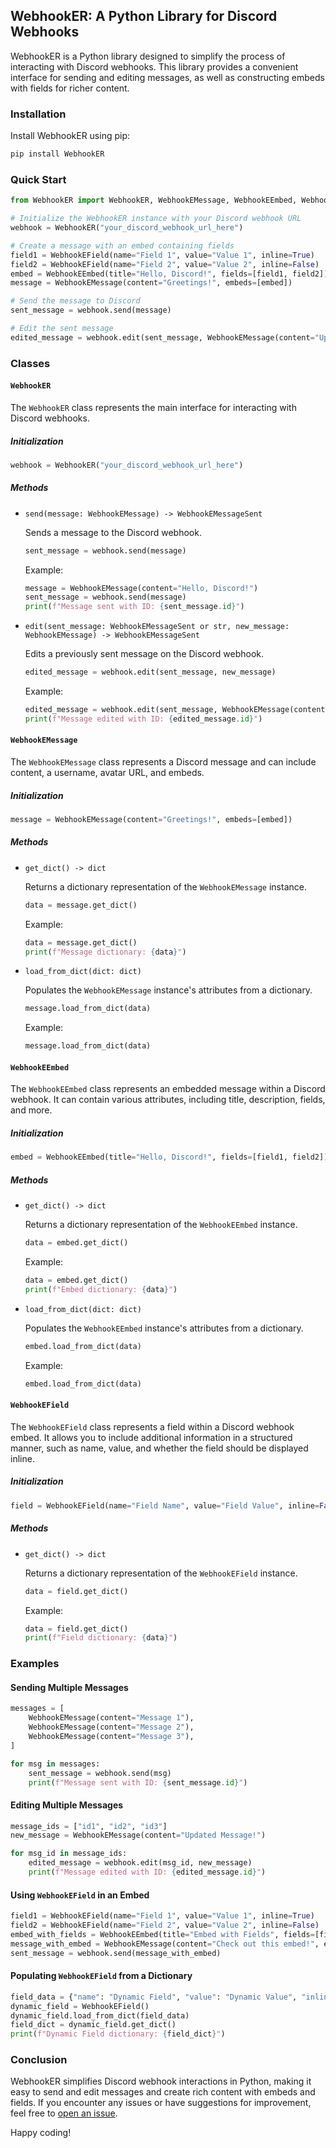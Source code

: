 ## WebhookER: A Python Library for Discord Webhooks

WebhookER is a Python library designed to simplify the process of interacting with Discord webhooks. This library provides a convenient interface for sending and editing messages, as well as constructing embeds with fields for richer content.

### Installation

Install WebhookER using pip:

```bash
pip install WebhookER
```

### Quick Start

```python
from WebhookER import WebhookER, WebhookEMessage, WebhookEEmbed, WebhookEField

# Initialize the WebhookER instance with your Discord webhook URL
webhook = WebhookER("your_discord_webhook_url_here")

# Create a message with an embed containing fields
field1 = WebhookEField(name="Field 1", value="Value 1", inline=True)
field2 = WebhookEField(name="Field 2", value="Value 2", inline=False)
embed = WebhookEEmbed(title="Hello, Discord!", fields=[field1, field2])
message = WebhookEMessage(content="Greetings!", embeds=[embed])

# Send the message to Discord
sent_message = webhook.send(message)

# Edit the sent message
edited_message = webhook.edit(sent_message, WebhookEMessage(content="Updated Greetings!"))
```

### Classes

#### `WebhookER`

The `WebhookER` class represents the main interface for interacting with Discord webhooks.

##### Initialization

```python
webhook = WebhookER("your_discord_webhook_url_here")
```

##### Methods

- `send(message: WebhookEMessage) -> WebhookEMessageSent`

  Sends a message to the Discord webhook.

  ```python
  sent_message = webhook.send(message)
  ```

  Example:
  ```python
  message = WebhookEMessage(content="Hello, Discord!")
  sent_message = webhook.send(message)
  print(f"Message sent with ID: {sent_message.id}")
  ```

- `edit(sent_message: WebhookEMessageSent or str, new_message: WebhookEMessage) -> WebhookEMessageSent`

  Edits a previously sent message on the Discord webhook.

  ```python
  edited_message = webhook.edit(sent_message, new_message)
  ```

  Example:
  ```python
  edited_message = webhook.edit(sent_message, WebhookEMessage(content="Updated Greetings!"))
  print(f"Message edited with ID: {edited_message.id}")
  ```

#### `WebhookEMessage`

The `WebhookEMessage` class represents a Discord message and can include content, a username, avatar URL, and embeds.

##### Initialization

```python
message = WebhookEMessage(content="Greetings!", embeds=[embed])
```

##### Methods

- `get_dict() -> dict`

  Returns a dictionary representation of the `WebhookEMessage` instance.

  ```python
  data = message.get_dict()
  ```

  Example:
  ```python
  data = message.get_dict()
  print(f"Message dictionary: {data}")
  ```

- `load_from_dict(dict: dict)`

  Populates the `WebhookEMessage` instance's attributes from a dictionary.

  ```python
  message.load_from_dict(data)
  ```

  Example:
  ```python
  message.load_from_dict(data)
  ```

#### `WebhookEEmbed`

The `WebhookEEmbed` class represents an embedded message within a Discord webhook. It can contain various attributes, including title, description, fields, and more.

##### Initialization

```python
embed = WebhookEEmbed(title="Hello, Discord!", fields=[field1, field2])
```

##### Methods

- `get_dict() -> dict`

  Returns a dictionary representation of the `WebhookEEmbed` instance.

  ```python
  data = embed.get_dict()
  ```

  Example:
  ```python
  data = embed.get_dict()
  print(f"Embed dictionary: {data}")
  ```

- `load_from_dict(dict: dict)`

  Populates the `WebhookEEmbed` instance's attributes from a dictionary.

  ```python
  embed.load_from_dict(data)
  ```

  Example:
  ```python
  embed.load_from_dict(data)
  ```

#### `WebhookEField`

The `WebhookEField` class represents a field within a Discord webhook embed. It allows you to include additional information in a structured manner, such as name, value, and whether the field should be displayed inline.

##### Initialization

```python
field = WebhookEField(name="Field Name", value="Field Value", inline=False)
```

##### Methods

- `get_dict() -> dict`

  Returns a dictionary representation of the `WebhookEField` instance.

  ```python
  data = field.get_dict()
  ```

  Example:
  ```python
  data = field.get_dict()
  print(f"Field dictionary: {data}")
  ```

### Examples

#### Sending Multiple Messages

```python
messages = [
    WebhookEMessage(content="Message 1"),
    WebhookEMessage(content="Message 2"),
    WebhookEMessage(content="Message 3"),
]

for msg in messages:
    sent_message = webhook.send(msg)
    print(f"Message sent with ID: {sent_message.id}")
```

#### Editing Multiple Messages

```python
message_ids = ["id1", "id2", "id3"]
new_message = WebhookEMessage(content="Updated Message!")

for msg_id in message_ids:
    edited_message = webhook.edit(msg_id, new_message)
    print(f"Message edited with ID: {edited_message.id}")
```

#### Using `WebhookEField` in an Embed

```python
field1 = WebhookEField(name="Field 1", value="Value 1", inline=True)
field2 = WebhookEField(name="Field 2", value="Value 2", inline=False)
embed_with_fields = WebhookEEmbed(title="Embed with Fields", fields=[field1, field2])
message_with_embed = WebhookEMessage(content="Check out this embed!", embeds=[embed_with_fields])
sent_message = webhook.send(message_with_embed)
```

#### Populating `WebhookEField` from a Dictionary

```python
field_data = {"name": "Dynamic Field", "value": "Dynamic Value", "inline": True}
dynamic_field = WebhookEField()
dynamic_field.load_from_dict(field_data)
field_dict = dynamic_field.get_dict()
print(f"Dynamic Field dictionary: {field_dict}")
```

### Conclusion

WebhookER simplifies Discord webhook interactions in Python, making it easy to send and edit messages and create rich content with embeds and fields. If you encounter any issues or have suggestions for improvement, feel free to [open an issue](link_to_repository_issues).

Happy coding!
